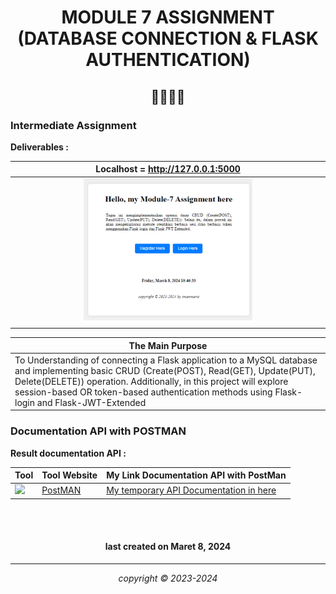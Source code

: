 
<h1 align="center"> MODULE 7 ASSIGNMENT (DATABASE CONNECTION & FLASK AUTHENTICATION)

<h2 align="center">🏇🏻🏇🏻</h2>



### Intermediate Assignment

**Deliverables :**

|   Localhost =  http://127.0.0.1:5000 |
|--------------------------|
|<div align="center"> <img src="/assets/pict/home.png" alt="Home" style="width: 55%;"></div>|

| The Main Purpose |
|------------------|
|To Understanding of connecting a Flask application to a MySQL database and implementing basic CRUD (Create(POST), Read(GET), Update(PUT), Delete(DELETE)) operation. Additionally, in this project will explore session-based OR token-based authentication methods using Flask-login and Flask-JWT-Extended|

### Documentation API with POSTMAN

**Result documentation API :**

|       Tool     | Tool Website | My Link Documentation API with PostMan |
|----------------|--------------|------------------------------------|
|<img width="100%" img src="https://voyager.postman.com/logo/postman-logo-icon-orange.svg">|[PostMAN](https://postman.com/) |[My temporary API Documentation in here](https://documenter.getpostman.com/view/32137902/2sA2xfZtxH)|



<br>
<br>


<h4 align="center">last created on Maret 8, 2024</h4>


---


<p align="center"></p>
<p align="center"><i>copyright &copy; 2023-2024</i></p>
